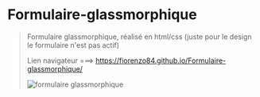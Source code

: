 # Formulaire-glassmorphique

> Formulaire glassmorphique, réalisé en html/css (juste pour le design le formulaire n'est pas actif)
>
> Lien navigateur ===> https://fiorenzo84.github.io/Formulaire-glassmorphique/
>
>
>![formulaire glassmorphique](https://user-images.githubusercontent.com/111232852/211575724-39c32c5c-9eb0-4f53-a6de-f5d97e4c67d1.png)









